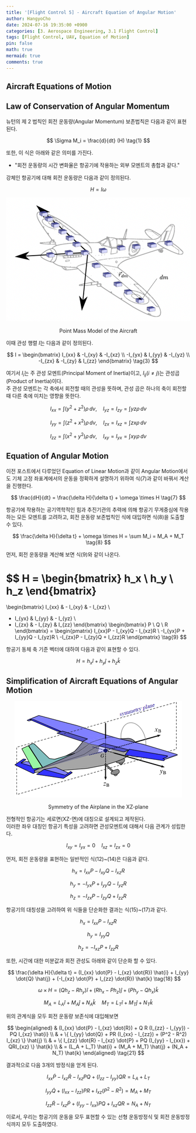 ```yaml
---
title: '[Flight Control 5] - Aircraft Equation of Angular Motion'
author: HangyoCho
date: 2024-07-16 19:35:00 +0900
categories: [3. Aerospace Engineering, 3.1 Flight Control]
tags: [Flight Control, UAV, Equation of Motion]
pin: false
math: true
mermaid: true
comments: true
---
```


## Aircraft Equations of Motion 

## Law of Conservation of Angular Momentum

뉴턴의 제 2 법칙인 회전 운동량(Angular Momentum) 보존법칙은 다음과 같이 표현된다.

$$
\Sigma M_i = \frac{d}{dt} (H)
\tag{1}
$$
 
또한, 이 식은 아래와 같은 의미를 가진다.  

- "회전 운동량의 시간 변화율은 항공기에 작용하는 외부 모멘트의 총합과 같다."
  
강체인 항공기에 대해 회전 운동량은 다음과 같이 정의된다.

$$
H = I \omega \tag{2}
$$

<div style="text-align: center;">
  <img src="./image/flight control/aircraft_point_mass_model.png" alt="Point Mass Model of the Aircraft"/>
  <p>Point Mass Model of the Aircraft</p>
</div>


이때 관성 행렬 $I$는 다음과 같이 정의된다.

$$
I = 
\begin{bmatrix}
I_{xx} & -I_{xy} & -I_{xz} \\
-I_{yx} & I_{yy} & -I_{yz} \\
-I_{zx} & -I_{zy} & I_{zz} 
\end{bmatrix}
\tag{3}
$$

여기서 $I_i$는 주 관성 모멘트(Principal Moment of Inertia)이고, $I_{ij} (i \neq j)$는 관성곱(Product of Inertia)이다.  
주 관성 모멘트는 각 축에서 회전할 때의 관성을 뜻하며, 관성 곱은 하나의 축이 회전할 때 다른 축에 미치는 영향을 뜻한다.

$$
I_{xx} = \int (y^2 + z^2) \rho \, dv, \quad I_{yz} = I_{zy} = \int yz \rho \, dv
\tag{4}
$$

$$
I_{yy} = \int (z^2 + x^2) \rho \, dv, \quad I_{zx} = I_{xz} = \int zx \rho \, dv
\tag{5}
$$

$$
I_{zz} = \int (x^2 + y^2) \rho \, dv, \quad I_{xy} = I_{yx} = \int xy \rho \, dv
\tag{6}
$$


## Equation of Angular Motion

이전 포스트에서 다루었던 Equation of Linear Motion과 같이 Angular Motion에서도 기체 고정 좌표계에서의 운동을 정확하게 설명하기 위하여 식(7)과 같이 바꿔서 계산을 진행한다.

$$
\frac{dH}{dt} = \frac{\delta H}{\delta t} + \omega \times H
\tag{7}
$$

항공기에 작용하는 공기역학적인 힘과 추진기관의 추력에 의해 항공기 무게중심에 작용하는 모든 모멘트를 고려하고, 회전 운동량 보존법칙인 식에 대입하면 식(8)을 도출할 수 있다.

$$
\frac{\delta H}{\delta t} + \omega \times H = \sum M_i = M_A + M_T \tag{8}
$$

먼저, 회전 운동량을 계산해 보면 식(9)와 같이 나온다.

$$
H =
\begin{bmatrix}
h_x \\
h_y \\
h_z
\end{bmatrix}
=
\begin{bmatrix}
I_{xx}   & - I_{xy} & - I_{xz} \\
- I_{yx} & I_{yy}   & - I_{yz} \\
- I_{zx} & - I_{zy} & I_{zz}
\end{bmatrix}
\begin{bmatrix}
P \\
Q \\
R
\end{bmatrix}
=
\begin{pmatrix}
I_{xx}P - I_{xy}Q - I_{xz}R \\
-I_{yx}P + I_{yy}Q - I_{yz}R \\
-I_{zx}P - I_{zy}Q + I_{zz}R
\end{pmatrix}
\tag{9}
$$
 
항공기 동체 축 기준 벡터에 대하여 다음과 같이 표현할 수 있다.

$$
H = h_x \hat{i} + h_y \hat{j} + h_z \hat{k} \tag{10}
$$


## Simplification of Aircraft Equations of Angular Motion

<div style="text-align: center;">
  <img src="./image/flight control/symmetry_airplane.png" alt="Symmetry of the Airplane in the XZ-plane"/>
  <p>Symmetry of the Airplane in the XZ-plane</p>
</div>

전형적인 항공기는 세로면(XZ-면)에 대칭으로 설계되고 제작된다.  
이러한 좌우 대칭인 항공기 특성을 고려하면 관성모멘트에 대해서 다음 관계가 성립한다.

$$
I_{xy} = I_{yx} = 0 \quad I_{xz} = I_{zx} = 0 \tag{11}
$$

먼저, 회전 운동량을 표현하는 일반적인 식(12)~(14)은 다음과 같다.

$$
h_x = I_{xx}P - I_{xy}Q - I_{xz}R \tag{12}
$$

$$
h_y = -I_{yx}P + I_{yy}Q - I_{yz}R \tag{13}
$$

$$
h_z = -I_{zx}P - I_{zy}Q + I_{zz}R \tag{14}
$$

항공기의 대칭성을 고려하여 위 식들을 단순화한 결과는 식(15)~(17)과 같다.

$$
h_x = I_{xx} P - I_{xz} R \tag{15}
$$

$$
h_y = I_{yy} Q \tag{16}
$$

$$
h_z = -I_{xz} P + I_{zz} R \tag{17}
$$

또한, 시간에 대한 미분값과 회전 관성도 아래와 같이 단순화 할 수 있다.

$$
\frac{\delta H}{\delta t} = (I_{xx} \dot{P} - I_{xz} \dot{R}) \hat{i} + I_{yy} \dot{Q} \hat{j} + (-I_{xz} \dot{P} + I_{zz} \dot{R}) \hat{k} \tag{18}
$$

$$
\omega \times H = (Q h_z - R h_y) \hat{i} + (R h_x - P h_z) \hat{j} + (P h_y - Q h_x) \hat{k} \tag{19}
$$

$$
M_A = L_A \hat{i} + M_A \hat{j} + N_A \hat{k} \quad M_T = L_T \hat{i} + M_T \hat{j} + N_T \hat{k} \tag{20}
$$
 

위의 관계식을 모두 회전 운동량 보존식에 대입해보면

$$
\begin{aligned}
& (I_{xx} \dot{P} - I_{xz} \dot{R}) + Q  R (I_{zz} - I_{yy}) - PQ I_{xz} \hat{i} \\
& + \{ I_{yy} \dot{Q} + PR (I_{xx} - I_{zz}) + (P^2 - R^2) I_{xz} \} \hat{j} \\
& + \{ I_{zz} \dot{R} - I_{xz} \dot{P} + PQ (I_{yy} - I_{xx}) + QRI_{xz}  \} \hat{k} \\
& = (L_A + L_T) \hat{i} + (M_A + M_T) \hat{j} + (N_A + N_T) \hat{k}
\end{aligned} \tag{21}
$$

결과적으로 다음 3개의 방정식을 얻게 된다.

$$
I_{xx} \dot{P} - I_{xz} \dot{R} - I_{xz} PQ + (I_{zz} - I_{yy}) QR = L_A + L_T \tag{22}
$$

$$
I_{yy} \dot{Q} + (I_{xx} - I_{zz}) PR + I_{xz} (P^2 - R^2) = M_A + M_T \tag{23}
$$

$$
I_{zz} \dot{R} - I_{xz} \dot{P} + (I_{yy} - I_{xx}) PQ + I_{xz} QR = N_A + N_T \tag{24}
$$


이로서, 우리는 항공기의 운동을 모두 표현할 수 있는 선형 운동방정식 및 회전 운동방정식까지 모두 도출하였다.